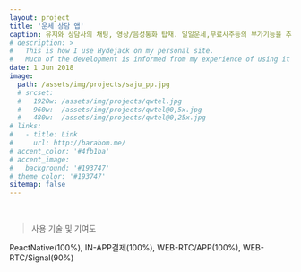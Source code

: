 ```yaml
---
layout: project
title: '운세 상담 앱'
caption: 유저와 상담사의 채팅, 영상/음성통화 탑재. 일일운세,무료사주등의 부가기능을 추가 개발.
# description: >
#   This is how I use Hydejack on my personal site. 
#   Much of the development is informed from my experience of using it myself, creating a tight feedback loop.
date: 1 Jun 2018
image: 
  path: /assets/img/projects/saju_pp.jpg
  # srcset: 
  #   1920w: /assets/img/projects/qwtel.jpg
  #   960w:  /assets/img/projects/qwtel@0,5x.jpg
  #   480w:  /assets/img/projects/qwtel@0,25x.jpg
# links:
#   - title: Link
#     url: http://barabom.me/
# accent_color: '#4fb1ba'
# accent_image:
#   background: '#193747'
# theme_color: '#193747'
sitemap: false
---
```


<br>

> 사용 기술 및 기여도

ReactNative(100%), IN-APP결제(100%), WEB-RTC/APP(100%), WEB-RTC/Signal(90%)
